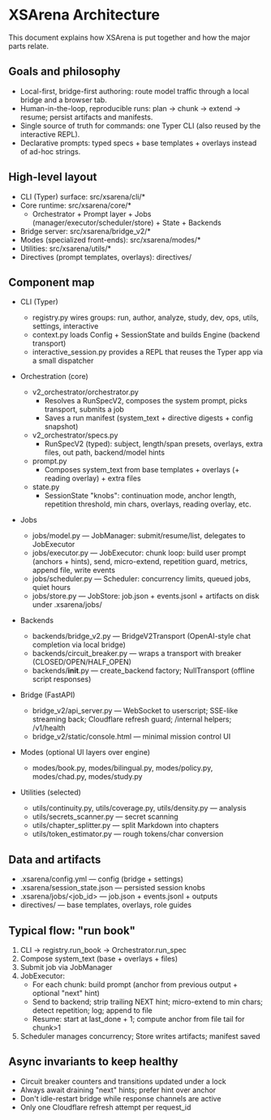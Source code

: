 # XSArena Architecture

This document explains how XSArena is put together and how the major parts relate.

## Goals and philosophy
- Local-first, bridge-first authoring: route model traffic through a local bridge and a browser tab.
- Human-in-the-loop, reproducible runs: plan → chunk → extend → resume; persist artifacts and manifests.
- Single source of truth for commands: one Typer CLI (also reused by the interactive REPL).
- Declarative prompts: typed specs + base templates + overlays instead of ad-hoc strings.

## High-level layout
- CLI (Typer) surface: src/xsarena/cli/*
- Core runtime: src/xsarena/core/*
  - Orchestrator + Prompt layer + Jobs (manager/executor/scheduler/store) + State + Backends
- Bridge server: src/xsarena/bridge_v2/*
- Modes (specialized front-ends): src/xsarena/modes/*
- Utilities: src/xsarena/utils/*
- Directives (prompt templates, overlays): directives/

## Component map

- CLI (Typer)
  - registry.py wires groups: run, author, analyze, study, dev, ops, utils, settings, interactive
  - context.py loads Config + SessionState and builds Engine (backend transport)
  - interactive_session.py provides a REPL that reuses the Typer app via a small dispatcher

- Orchestration (core)
  - v2_orchestrator/orchestrator.py
    - Resolves a RunSpecV2, composes the system prompt, picks transport, submits a job
    - Saves a run manifest (system_text + directive digests + config snapshot)
  - v2_orchestrator/specs.py
    - RunSpecV2 (typed): subject, length/span presets, overlays, extra files, out path, backend/model hints
  - prompt.py
    - Composes system_text from base templates + overlays (+ reading overlay) + extra files
  - state.py
    - SessionState "knobs": continuation mode, anchor length, repetition threshold, min chars, overlays, reading overlay, etc.

- Jobs
  - jobs/model.py — JobManager: submit/resume/list, delegates to JobExecutor
  - jobs/executor.py — JobExecutor: chunk loop: build user prompt (anchors + hints), send, micro-extend, repetition guard, metrics, append file, write events
  - jobs/scheduler.py — Scheduler: concurrency limits, queued jobs, quiet hours
  - jobs/store.py — JobStore: job.json + events.jsonl + artifacts on disk under .xsarena/jobs/<id>

- Backends
  - backends/bridge_v2.py — BridgeV2Transport (OpenAI-style chat completion via local bridge)
  - backends/circuit_breaker.py — wraps a transport with breaker (CLOSED/OPEN/HALF_OPEN)
  - backends/__init__.py — create_backend factory; NullTransport (offline script responses)

- Bridge (FastAPI)
  - bridge_v2/api_server.py — WebSocket to userscript; SSE-like streaming back; Cloudflare refresh guard; /internal helpers; /v1/health
  - bridge_v2/static/console.html — minimal mission control UI

- Modes (optional UI layers over engine)
  - modes/book.py, modes/bilingual.py, modes/policy.py, modes/chad.py, modes/study.py

- Utilities (selected)
  - utils/continuity.py, utils/coverage.py, utils/density.py — analysis
  - utils/secrets_scanner.py — secret scanning
  - utils/chapter_splitter.py — split Markdown into chapters
  - utils/token_estimator.py — rough tokens/char conversion

## Data and artifacts
- .xsarena/config.yml — config (bridge + settings)
- .xsarena/session_state.json — persisted session knobs
- .xsarena/jobs/<job_id> — job.json + events.jsonl + outputs
- directives/ — base templates, overlays, role guides

## Typical flow: "run book"
1) CLI → registry.run_book → Orchestrator.run_spec
2) Compose system_text (base + overlays + files)
3) Submit job via JobManager
4) JobExecutor:
   - For each chunk: build prompt (anchor from previous output + optional "next" hint)
   - Send to backend; strip trailing NEXT hint; micro-extend to min chars; detect repetition; log; append to file
   - Resume: start at last_done + 1; compute anchor from file tail for chunk>1
5) Scheduler manages concurrency; Store writes artifacts; manifest saved

## Async invariants to keep healthy
- Circuit breaker counters and transitions updated under a lock
- Always await draining "next" hints; prefer hint over anchor
- Don't idle-restart bridge while response channels are active
- Only one Cloudflare refresh attempt per request_id
